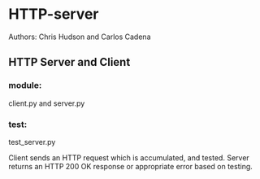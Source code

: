 # HTTP-server
Authors: Chris Hudson and Carlos Cadena

## HTTP Server and Client
### module:
client.py and server.py
### test:
test_server.py

Client sends an HTTP request which is accumulated, and tested. Server returns an HTTP 200 OK response or appropriate error based on testing.
